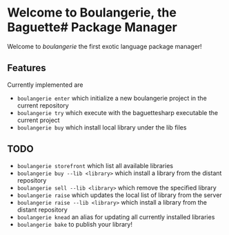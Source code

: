 # Welcome to Boulangerie, the Baguette# Package Manager
Welcome to *boulangerie* the first exotic language package manager!

## Features
Currently implemented are
* `boulangerie enter` which initialize a new boulangerie project in the current repository
* `boulangerie try` which execute with the baguettesharp executable the current project
* `boulangerie buy` which install local library under the lib files

## TODO
* `boulangerie storefront` which list all available libraries
* `boulangerie buy --lib <library>` which install a library from the distant repository 
* `boulangerie sell --lib <library>` which remove the specified library
* `boulangerie raise` which updates the local list of library from the server
* `boulangerie raise --lib <library>` which install a library from the distant repository
* `boulangerie knead` an alias for updating all currently installed libraries
* `boulangerie bake` to publish your library!

